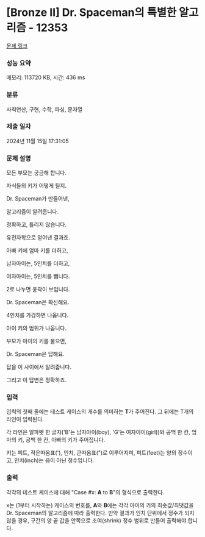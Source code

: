 # [Bronze II] Dr. Spaceman의 특별한 알고리즘 - 12353 

[문제 링크](https://www.acmicpc.net/problem/12353) 

### 성능 요약

메모리: 113720 KB, 시간: 436 ms

### 분류

사칙연산, 구현, 수학, 파싱, 문자열

### 제출 일자

2024년 11월 15일 17:31:05

### 문제 설명

<p>모든 부모는 궁금해 합니다.</p>

<p>자식들의 키가 어떻게 될지.</p>

<p>Dr. Spaceman가 만들어낸,</p>

<p>알고리즘이 알려줍니다.</p>

<p>정확하고, 틀리지 않습니다.</p>

<p>유전자학으로 얻어낸 결과죠.</p>

<p>아빠 키에 엄마 키를 더하고,</p>

<p>남자아이는, 5인치를 더하고,</p>

<p>여자아이는, 5인치를 뺍니다.</p>

<p>2로 나누면 윤곽이 보입니다.</p>

<p>Dr. Spaceman은 확신해요.</p>

<p>4인치를 가감하면 나옵니다.</p>

<p>아이 키의 범위가 나옵니다.</p>

<p>부모가 아이의 키를 물으면,</p>

<p>Dr. Spaceman은 답해요.</p>

<p>답을 이 사이에서 알려줍니다.</p>

<p>그리고 이 답변은 정확하죠.</p>

### 입력 

 <p>입력의 첫째 줄에는 테스트 케이스의 개수를 의미하는 <strong>T</strong>가 주어진다. 그 뒤에는 T개의 라인이 입력된다.</p>

<p>각 라인은 알파벳 한 글자('B'는 남자아이(boy), 'G'는 여자아이(girl))와 공백 한 칸, 엄마의 키, 공백 한 칸, 아빠의 키가 주어집니다.</p>

<p>키는 피트, 작은따옴표('), 인치, 큰따옴표(")로 이루어지며, 피트(feet)는 양의 정수이고, 인치(inch)는 음이 아닌 정수입니다.</p>

### 출력 

 <p>각각의 테스트 케이스에 대해 "Case #x: <strong>A</strong> to <strong>B</strong>"의 형식으로 출력한다.</p>

<p>x는 (1부터 시작하는) 케이스의 번호를, <strong>A</strong>와 <strong>B</strong>에는 각각 아이의 키의 최솟값/최댓값을 Dr. Spaceman의 알고리즘에 따라 출력한다. 만약 결과가 인치 단위에서 정수가 되지 않을 경우, 구간의 양 끝 값을 안쪽으로 조여(shrink) 정수 범위로 만들어 출력해야 합니다.</p>

